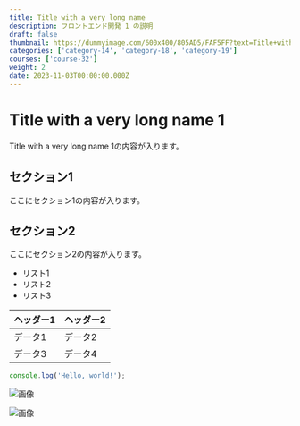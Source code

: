 ```yaml
---
title: Title with a very long name
description: フロントエンド開発 1 の説明
draft: false
thumbnail: https://dummyimage.com/600x400/805AD5/FAF5FF?text=Title+with+a+very+long+name
categories: ['category-14', 'category-18', 'category-19']
courses: ['course-32']
weight: 2
date: 2023-11-03T00:00:00.000Z
---
```


# Title with a very long name 1

Title with a very long name 1の内容が入ります。

## セクション1
ここにセクション1の内容が入ります。

## セクション2
ここにセクション2の内容が入ります。

- リスト1
- リスト2
- リスト3

| ヘッダー1 | ヘッダー2 |
| --------- | --------- |
| データ1   | データ2   |
| データ3   | データ4   |

```javascript
console.log('Hello, world!');
```


![画像](https://dummyimage.com/320x180/2D3748/F5F7FA?text=Title+with+a+very+long+name+1)

![画像](https://dummyimage.com/640x360/1A202C/EDF2F7?text=Title+with+a+very+long+name+1)